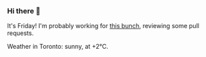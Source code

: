 ### Hi there :wave:

It's Friday! I'm probably working for [this bunch](https://github.com/kohofinancial), reviewing some pull requests.

Weather in Toronto: sunny, at +2°C.
